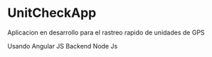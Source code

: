 # UnitCheckApp
Aplicacion en desarrollo para el rastreo rapido de unidades de GPS

Usando Angular JS
Backend Node Js

